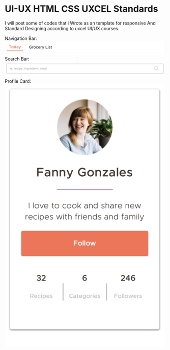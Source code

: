 # UI-UX HTML CSS UXCEL Standards

I will post some of codes that i Wrote as an template for responsive And Standard Designing according to uxcel UI/UX courses.


Navigation Bar: 
![Image of Navigation Bars](https://raw.githubusercontent.com/Re9iNee/UI-UX/master/Images/2.png)
Search Bar: 
![Image of Search Bars](https://raw.githubusercontent.com/Re9iNee/UI-UX/master/Images/1.png)
Profile Card: 
![Image of Profile Cards](https://raw.githubusercontent.com/Re9iNee/UI-UX/master/Images/card.png)
